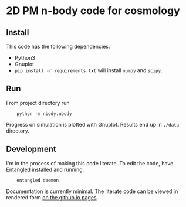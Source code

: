 # 2D PM n-body code for cosmology

## Install
This code has the following dependencies:

- Python3
- Gnuplot
- `pip install -r requirements.txt` will install `numpy` and `scipy`.

## Run
From project directory run

        python -m nbody.nbody

Progress on simulation is plotted with Gnuplot. Results end up in `./data` directory.

## Development
I'm in the process of making this code literate. To edit the code, have [Entangled](https://entangled.github.io/) installed and running:

        entangled daemon

Documentation is currently minimal. The literate code can be viewed in rendered form [on the github.io pages](https://jhidding.github.io/nbody2d).
